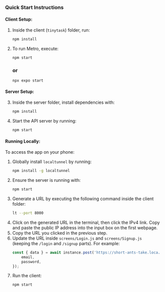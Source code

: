 ### Quick Start Instructions

#### Client Setup:
1. Inside the client (`tinytask`) folder, run:
   ```bash
   npm install
   ```
2. To run Metro, execute:
   ```bash
   npm start
   ```
   ### or
   ```
   npx expo start
   ```

#### Server Setup:
3. Inside the server folder, install dependencies with:
   ```bash
   npm install
   ```
4. Start the API server by running:
   ```bash
   npm start
   ```

#### Running Locally:

To access the app on your phone:
1. Globally install `localtunnel` by running:
   ```bash
   npm install -g localtunnel
   ```
2. Ensure the server is running with:
   ```bash
   npm start
   ```
3. Generate a URL by executing the following command inside the client folder:
   ```bash
   lt --port 8000
   ```
4. Click on the generated URL in the terminal, then click the IPv4 link. Copy and paste the public IP address into the input box on the first webpage.
5. Copy the URL you clicked in the previous step.
6. Update the URL inside `screens/Login.js` and `screens/Signup.js` (keeping the `/login` and `/signup` parts). For example:
   ```typescript
   const { data } = await instance.post('https://short-ants-take.loca.lt/login', {
       email,
       password,
   });
   ```
7. Run the client:
   ```bash
   npm start
   ```